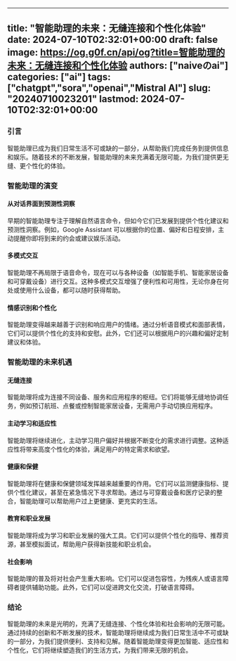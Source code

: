 
---
title: "智能助理的未来：无缝连接和个性化体验"
date: 2024-07-10T02:32:01+00:00
draft: false
image: https://og.g0f.cn/api/og?title=智能助理的未来：无缝连接和个性化体验
authors: ["naiveのai"]
categories: ["ai"]
tags: ["chatgpt","sora","openai","Mistral AI"]
slug: "20240710023201"
lastmod: 2024-07-10T02:32:01+00:00
---
### 引言

智能助理已成为我们日常生活不可或缺的一部分，从帮助我们完成任务到提供信息和娱乐。随着技术的不断发展，智能助理的未来充满着无限可能，为我们提供更无缝、更个性化的体验。

### 智能助理的演变

#### 从对话界面到预测性洞察

早期的智能助理专注于理解自然语言命令，但如今它们已发展到提供个性化建议和预测性洞察。例如，Google Assistant 可以根据你的位置、偏好和日程安排，主动提醒你即将到来的约会或建议娱乐活动。

#### 多模式交互

智能助理不再局限于语音命令，现在可以与各种设备（如智能手机、智能家居设备和可穿戴设备）进行交互。这种多模式交互增强了便利性和可用性，无论你身在何处或使用什么设备，都可以随时获得帮助。

#### 情感识别和个性化

智能助理变得越来越善于识别和响应用户的情绪。通过分析语音模式和面部表情，它们可以提供个性化的支持和安慰。此外，它们还可以根据用户的兴趣和偏好定制建议和体验。

### 智能助理的未来机遇

#### 无缝连接

智能助理将成为连接不同设备、服务和应用程序的枢纽。它们将能够无缝地协调任务，例如预订航班、点餐或控制智能家居设备，无需用户手动切换应用程序。

#### 主动学习和适应性

智能助理将继续进化，主动学习用户偏好并根据不断变化的需求进行调整。这种适应性将带来高度个性化的体验，满足用户的特定需求和欲望。

#### 健康和保健

智能助理将在健康和保健领域发挥越来越重要的作用。它们可以监测健康指标、提供个性化建议，甚至在紧急情况下寻求帮助。通过与可穿戴设备和医疗记录的整合，智能助理可以帮助用户过上更健康、更充实的生活。

#### 教育和职业发展

智能助理将成为学习和职业发展的强大工具。它们可以提供个性化的指导、推荐资源，甚至模拟面试，帮助用户获得新技能和职业机会。

#### 社会影响

智能助理的普及将对社会产生重大影响。它们可以促进包容性，为残疾人或语言障碍者提供辅助功能。此外，它们可以促进跨文化交流，打破语言障碍。

### 结论

智能助理的未来是光明的，充满了无缝连接、个性化体验和社会影响的无限可能。通过持续的创新和不断发展的技术，智能助理将继续成为我们日常生活中不可或缺的一部分，为我们提供便利、支持和见解。随着智能助理变得更加智能、适应性和个性化，它们将继续塑造我们的生活方式，为我们带来无限的机会。